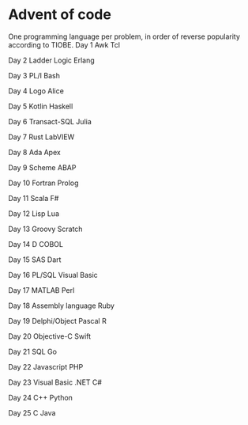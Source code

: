 # Advent of code
One programming language per problem, in order of reverse popularity according to TIOBE.
Day 1
Awk
Tcl

Day 2
Ladder Logic
Erlang

Day 3
PL/I
Bash

Day 4
Logo
Alice

Day 5
Kotlin
Haskell

Day 6
Transact-SQL
Julia

Day 7
Rust
LabVIEW

Day 8
Ada
Apex

Day 9
Scheme
ABAP

Day 10
Fortran
Prolog

Day 11
Scala
F#

Day 12
Lisp
Lua

Day 13
Groovy
Scratch

Day 14
D
COBOL

Day 15
SAS
Dart

Day 16
PL/SQL
Visual Basic

Day 17
MATLAB
Perl

Day 18
Assembly language
Ruby

Day 19
Delphi/Object Pascal
R

Day 20
Objective-C
Swift

Day 21
SQL
Go

Day 22
Javascript
PHP

Day 23
Visual Basic .NET
C#

Day 24
C++
Python

Day 25
C
Java
